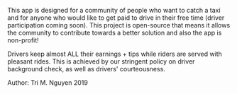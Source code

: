 This app is designed for a community of people who want to catch a taxi and for anyone who would like to get paid to drive in their free time (driver participation coming soon). This project is open-source that means it allows the community to contribute towards a better solution and also the app is non-profit!

Drivers keep almost ALL their earnings + tips while riders are served with pleasant rides. This is achieved by our stringent policy on driver background check, as well as drivers' courteousness.

Author: Tri M. Nguyen 2019